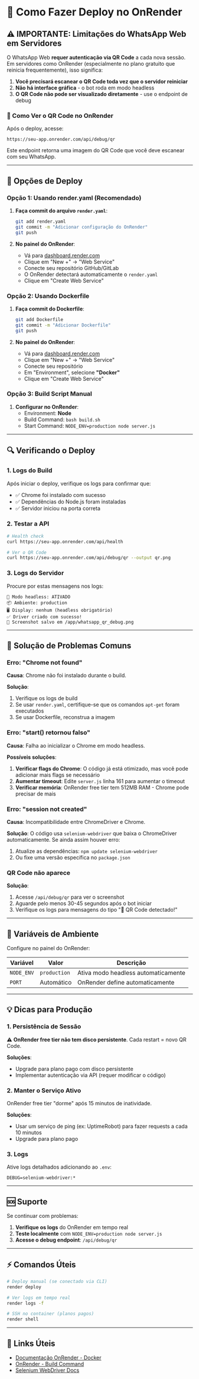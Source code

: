 # 🚀 Como Fazer Deploy no OnRender

## ⚠️ IMPORTANTE: Limitações do WhatsApp Web em Servidores

O WhatsApp Web **requer autenticação via QR Code** a cada nova sessão. Em servidores como OnRender (especialmente no plano gratuito que reinicia frequentemente), isso significa:

1. **Você precisará escanear o QR Code toda vez que o servidor reiniciar**
2. **Não há interface gráfica** - o bot roda em modo headless
3. **O QR Code não pode ser visualizado diretamente** - use o endpoint de debug

### 📸 Como Ver o QR Code no OnRender

Após o deploy, acesse:
```
https://seu-app.onrender.com/api/debug/qr
```

Este endpoint retorna uma imagem do QR Code que você deve escanear com seu WhatsApp.

---

## 🔧 Opções de Deploy

### Opção 1: Usando render.yaml (Recomendado)

1. **Faça commit do arquivo `render.yaml`**:
   ```bash
   git add render.yaml
   git commit -m "Adicionar configuração do OnRender"
   git push
   ```

2. **No painel do OnRender**:
   - Vá para [dashboard.render.com](https://dashboard.render.com)
   - Clique em "New +" → "Web Service"
   - Conecte seu repositório GitHub/GitLab
   - O OnRender detectará automaticamente o `render.yaml`
   - Clique em "Create Web Service"

### Opção 2: Usando Dockerfile

1. **Faça commit do Dockerfile**:
   ```bash
   git add Dockerfile
   git commit -m "Adicionar Dockerfile"
   git push
   ```

2. **No painel do OnRender**:
   - Vá para [dashboard.render.com](https://dashboard.render.com)
   - Clique em "New +" → "Web Service"
   - Conecte seu repositório
   - Em "Environment", selecione **"Docker"**
   - Clique em "Create Web Service"

### Opção 3: Build Script Manual

1. **Configurar no OnRender**:
   - Environment: **Node**
   - Build Command: `bash build.sh`
   - Start Command: `NODE_ENV=production node server.js`

---

## 🔍 Verificando o Deploy

### 1. Logs do Build
Após iniciar o deploy, verifique os logs para confirmar que:
- ✅ Chrome foi instalado com sucesso
- ✅ Dependências do Node.js foram instaladas
- ✅ Servidor iniciou na porta correta

### 2. Testar a API
```bash
# Health check
curl https://seu-app.onrender.com/api/health

# Ver o QR Code
curl https://seu-app.onrender.com/api/debug/qr --output qr.png
```

### 3. Logs do Servidor
Procure por estas mensagens nos logs:
```
🔧 Modo headless: ATIVADO
📦 Ambiente: production
🖥️ Display: nenhum (headless obrigatório)
✅ Driver criado com sucesso!
📸 Screenshot salvo em /app/whatsapp_qr_debug.png
```

---

## 🐛 Solução de Problemas Comuns

### Erro: "Chrome not found"

**Causa**: Chrome não foi instalado durante o build.

**Solução**:
1. Verifique os logs de build
2. Se usar `render.yaml`, certifique-se que os comandos `apt-get` foram executados
3. Se usar Dockerfile, reconstrua a imagem

### Erro: "start() retornou falso"

**Causa**: Falha ao inicializar o Chrome em modo headless.

**Possíveis soluções**:
1. **Verificar flags do Chrome**: O código já está otimizado, mas você pode adicionar mais flags se necessário
2. **Aumentar timeout**: Edite `server.js` linha 161 para aumentar o timeout
3. **Verificar memória**: OnRender free tier tem 512MB RAM - Chrome pode precisar de mais

### Erro: "session not created"

**Causa**: Incompatibilidade entre ChromeDriver e Chrome.

**Solução**:
O código usa `selenium-webdriver` que baixa o ChromeDriver automaticamente. Se ainda assim houver erro:
1. Atualize as dependências: `npm update selenium-webdriver`
2. Ou fixe uma versão específica no `package.json`

### QR Code não aparece

**Solução**:
1. Acesse `/api/debug/qr` para ver o screenshot
2. Aguarde pelo menos 30-45 segundos após o bot iniciar
3. Verifique os logs para mensagens do tipo "📱 QR Code detectado!"

---

## 📝 Variáveis de Ambiente

Configure no painel do OnRender:

| Variável | Valor | Descrição |
|----------|-------|-----------|
| `NODE_ENV` | `production` | Ativa modo headless automaticamente |
| `PORT` | Automático | OnRender define automaticamente |

---

## 💡 Dicas para Produção

### 1. Persistência de Sessão
⚠️ **OnRender free tier não tem disco persistente**. Cada restart = novo QR Code.

**Soluções**:
- Upgrade para plano pago com disco persistente
- Implementar autenticação via API (requer modificar o código)

### 2. Manter o Serviço Ativo
OnRender free tier "dorme" após 15 minutos de inatividade.

**Soluções**:
- Usar um serviço de ping (ex: UptimeRobot) para fazer requests a cada 10 minutos
- Upgrade para plano pago

### 3. Logs
Ative logs detalhados adicionando ao `.env`:
```
DEBUG=selenium-webdriver:*
```

---

## 🆘 Suporte

Se continuar com problemas:

1. **Verifique os logs** do OnRender em tempo real
2. **Teste localmente** com `NODE_ENV=production node server.js`
3. **Acesse o debug endpoint**: `/api/debug/qr`

---

## ⚡ Comandos Úteis

```bash
# Deploy manual (se conectado via CLI)
render deploy

# Ver logs em tempo real
render logs -f

# SSH no container (planos pagos)
render shell
```

---

## 🔗 Links Úteis

- [Documentação OnRender - Docker](https://render.com/docs/docker)
- [OnRender - Build Command](https://render.com/docs/build-command)
- [Selenium WebDriver Docs](https://www.selenium.dev/documentation/webdriver/)
